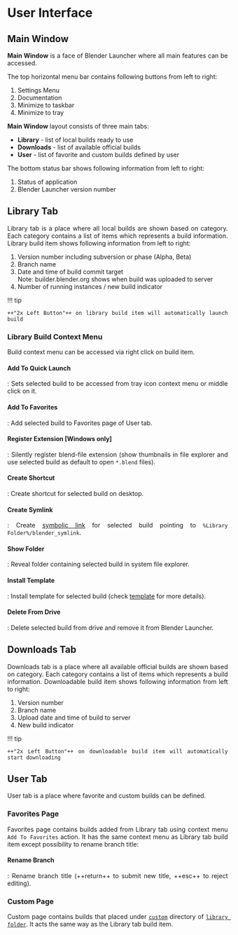 <style>body {text-align: justify}</style>

# User Interface

## Main Window

**Main Window** is a face of Blender Launcher where all main features can be accessed.

The top horizontal menu bar contains following buttons from left to right:

1. Settings Menu
1. Documentation
1. Minimize to taskbar
1. Minimize to tray

**Main Window** layout consists of three main tabs:

* **Library** - list of local builds ready to use
* **Downloads** - list of available official builds
* **User** - list of favorite and custom builds defined by user

The bottom status bar shows following information from left to right:

1. Status of application
1. Blender Launcher version number

## Library Tab

Library tab is a place where all local builds are shown based on category. Each category contains a list of items which represents a build information. Library build item shows following information from left to right:

1. Version number including subversion or phase (Alpha, Beta)
1. Branch name
1. Date and time of build commit target<br>
   Note: builder.blender.org shows when build was uploaded to server
1. Number of running instances / new build indicator

!!! tip

    ++"2x Left Button"++ on library build item will automatically launch build

### Library Build Context Menu

Build context menu can be accessed via right click on build item.

#### Add To Quick Launch

:   Sets selected build to be accessed from tray icon context menu or middle click on it.

#### Add To Favorites

:   Add selected build to Favorites page of User tab.

#### Register Extension [Windows only]

:   Silently register blend-file extension (show thumbnails in file explorer and use selected build as default to open `*.blend` files).

#### Create Shortcut

:   Create shortcut for selected build on desktop.

#### Create Symlink

:   Create [symbolic link](https://en.wikipedia.org/wiki/Symbolic_link) for selected build pointing to `%Library Folder%/blender_symlink`.

#### Show Folder

:   Reveal folder containing selected build in system file explorer.

#### Install Template

:   Install template for selected build (check [template](Library-Folder#template) for more details).

#### Delete From Drive

:   Delete selected build from drive and remove it from Blender Launcher.

## Downloads Tab

Downloads tab is a place where all available official builds are shown based on category. Each category contains a list of items which represents a build information. Downloadable build item shows following information from left to right:

1. Version number
1. Branch name
1. Upload date and time of build to server
1. New build indicator

!!! tip

    ++"2x Left Button"++ on downloadable build item will automatically start downloading

## User Tab

User tab is a place where favorite and custom builds can be defined.

### Favorites Page

Favorites page contains builds added from Library tab using context menu `Add To Favorites` action. It has the same context menu as Library tab build item except possibility to rename branch title:

#### Rename Branch

:   Rename branch title (++return++ to submit new title, ++esc++ to reject editing).

### Custom Page

Custom page contains builds that placed under [`custom`](library_folder.md#custom) directory of [`library folder`](library_folder.md). It acts the same way as the Library tab build item.
